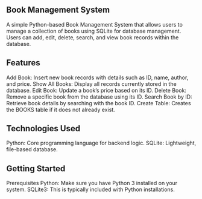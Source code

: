 ## Book Management System
A simple Python-based Book Management System that allows users to manage a collection of books using SQLite for database management. Users can add, edit, delete, search, and view book records within the database.

## Features
Add Book: Insert new book records with details such as ID, name, author, and price.
Show All Books: Display all records currently stored in the database.
Edit Book: Update a book’s price based on its ID.
Delete Book: Remove a specific book from the database using its ID.
Search Book by ID: Retrieve book details by searching with the book ID.
Create Table: Creates the BOOKS table if it does not already exist.

## Technologies Used
Python: Core programming language for backend logic.
SQLite: Lightweight, file-based database.

## Getting Started
Prerequisites
Python: Make sure you have Python 3 installed on your system.
SQLite3: This is typically included with Python installations.
